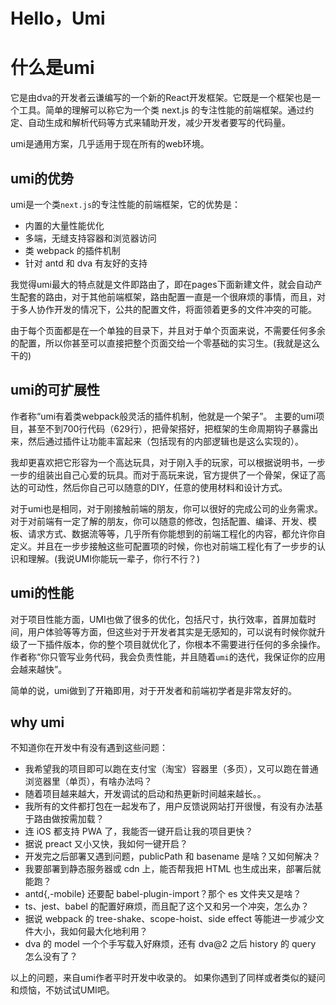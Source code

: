 # Hello，Umi

# 什么是umi

它是由dva的开发者云谦编写的一个新的React开发框架。它既是一个框架也是一个工具。简单的理解可以称它为一个类 next.js 的专注性能的前端框架。通过约定、自动生成和解析代码等方式来辅助开发，减少开发者要写的代码量。

umi是通用方案，几乎适用于现在所有的web环境。

## umi的优势

umi是一个类`next.js`的专注性能的前端框架，它的优势是：

* 内置的大量性能优化
* 多端，无缝支持容器和浏览器访问
* 类 webpack 的插件机制
* 针对 antd 和 dva 有友好的支持

我觉得umi最大的特点就是文件即路由了，即在pages下面新建文件，就会自动产生配套的路由，对于其他前端框架，路由配置一直是一个很麻烦的事情，而且，对于多人协作开发的情况下，公共的配置文件，将面领着更多的文件冲突的可能。

由于每个页面都是在一个单独的目录下，并且对于单个页面来说，不需要任何多余的配置，所以你甚至可以直接把整个页面交给一个零基础的实习生。(我就是这么干的)

## umi的可扩展性

作者称“umi有着类webpack般灵活的插件机制，他就是一个架子”。
主要的umi项目，甚至不到700行代码（629行），把骨架搭好，把框架的生命周期钩子暴露出来，然后通过插件让功能丰富起来（包括现有的内部逻辑也是这么实现的）。

我却更喜欢把它形容为一个高达玩具，对于刚入手的玩家，可以根据说明书，一步一步的组装出自己心爱的玩具。而对于高玩来说，官方提供了一个骨架，保证了高达的可动性，然后你自己可以随意的DIY，任意的使用材料和设计方式。

对于umi也是相同，对于刚接触前端的朋友，你可以很好的完成公司的业务需求。对于对前端有一定了解的朋友，你可以随意的修改，包括配置、编译、开发、模板、请求方式、数据流等等，几乎所有你能想到的前端工程化的内容，都允许你自定义。并且在一步步接触这些可配置项的时候，你也对前端工程化有了一步步的认识和理解。(我说UMI你能玩一辈子，你行不行？)

## umi的性能

对于项目性能方面，UMI也做了很多的优化，包括尺寸，执行效率，首屏加载时间，用户体验等等方面，但这些对于开发者其实是无感知的，可以说有时候你就升级了一下插件版本，你的整个项目就优化了，你根本不需要进行任何的多余操作。作者称“你只管写业务代码，我会负责性能，并且随着`umi`的迭代，我保证你的应用会越来越快”。

简单的说，umi做到了开箱即用，对于开发者和前端初学者是非常友好的。

## why umi

不知道你在开发中有没有遇到这些问题：

* 我希望我的项目即可以跑在支付宝（淘宝）容器里（多页），又可以跑在普通浏览器里（单页），有啥办法吗？
* 随着项目越来越大，开发调试的启动和热更新时间越来越长。。
* 我所有的文件都打包在一起发布了，用户反馈说网站打开很慢，有没有办法基于路由做按需加载？
* 连 iOS 都支持 PWA 了，我能否一键开启让我的项目更快？
* 据说 preact 又小又快，我如何一键开启？
* 开发完之后部署又遇到问题，publicPath 和 basename 是啥？又如何解决？
* 我要部署到静态服务器或 cdn 上，能否帮我把 HTML 也生成出来，部署后就能跑？
* antd{,-mobile} 还要配 babel-plugin-import？那个 es 文件夹又是啥？
* ts、jest、babel 的配置好麻烦，而且配了这个又和另一个冲突，怎么办？
* 据说 webpack 的 tree-shake、scope-hoist、side effect 等能进一步减少文件大小，我如何最大化地利用？
* dva 的 model 一个个手写载入好麻烦，还有 dva@2 之后 history 的 query 怎么没有了？

以上的问题，来自umi作者平时开发中收录的。
如果你遇到了同样或者类似的疑问和烦恼，不妨试试UMI吧。

